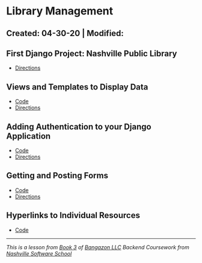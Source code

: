 # Library Management

Created: 04-30-20 | Modified:
---
## First Django Project: Nashville Public Library
- [Directions](https://github.com/TrinityTerry/library-management/blob/master/directions/part-one.md)

## Views and Templates to Display Data
- [Code](https://github.com/TrinityTerry/library-management/tree/views-temp)
- [Directions](https://github.com/TrinityTerry/library-management/blob/master/directions/part-two.md)

## Adding Authentication to your Django Application
- [Code](https://github.com/TrinityTerry/library-management/tree/authentication)
- [Directions](https://github.com/TrinityTerry/library-management/blob/master/directions/part-three.md)

## Getting and Posting Forms
- [Code](https://github.com/TrinityTerry/library-management/tree/posting-forms)
- [Directions](https://github.com/TrinityTerry/library-management/blob/master/directions/part-four.md)

## Hyperlinks to Individual Resources
- [Code](https://github.com/TrinityTerry/library-management/tree/indiv-resources)
<!-- - [Directions]() -->

<!-- ## -->
<!-- - [Code]() -->
<!-- - [Directions]() -->

---
_This is a lesson from [Book 3](https://github.com/nashville-software-school/bangazon-llc/tree/master/book-3-web-applications) of [Bangazon LLC](https://github.com/nashville-software-school/bangazon-llc) Backend Coursework from [Nashville Software School](https://github.com/nashville-software-school)_



